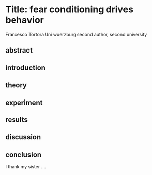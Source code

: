 # Title:  fear conditioning drives behavior 
Francesco Tortora Uni wuerzburg
second author, second university 
## abstract

## introduction 

## theory

## experiment 

## results 

## discussion 

## conclusion
I thank my sister ....
